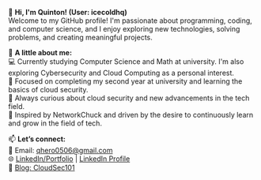 
👋 **Hi, I'm Quinton! (User: icecoldhq)**  
Welcome to my GitHub profile! I'm passionate about programming, coding, and computer science, and I enjoy exploring new technologies, solving problems, and creating meaningful projects.

🌟 **A little about me:**  
💻 Currently studying Computer Science and Math at university. I'm also exploring Cybersecurity and Cloud Computing as a personal interest.  
🎯 Focused on completing my second year at university and learning the basics of cloud security.  
🌱 Always curious about cloud security and new advancements in the tech field.  
🎨 Inspired by NetworkChuck and driven by the desire to continuously learn and grow in the field of tech.

📫 **Let’s connect:**  
📧 Email: qhero0506@gmail.com  
🌐 [LinkedIn/Portfolio](https://www.credly.com/users/maqhawe-zondo) | [LinkedIn Profile](https://www.linkedin.com/in/maqhawe-zondo-375214338)  
📖 [Blog: CloudSec101](cloudsec101.wordpress.com)

<!---
icecoldhq/icecoldhq is a ✨ special ✨ repository because its README.md (this file) appears on your GitHub profile.
You can click the Preview link to take a look at your changes.
--->
